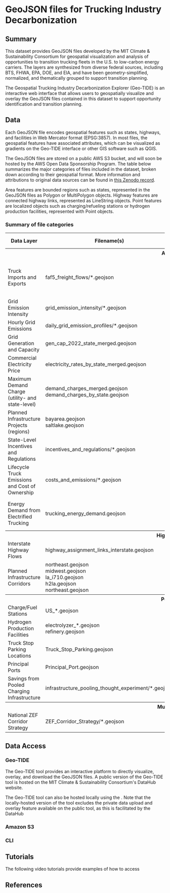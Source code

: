 # GeoJSON files for Trucking Industry Decarbonization 

## Summary
This dataset provides GeoJSON files developed by the MIT Climate & Sustainability Consortium for geospatial visualization and analysis of opportunities to transition trucking fleets in the U.S. to low-carbon energy carriers. The layers are synthesized from diverse federal sources, including BTS, FHWA, EPA, DOE, and EIA, and have been geometry-simplified, normalized, and thematically grouped to support transition planning. 

The Geospatial Trucking Industry Decarbonization Explorer (Geo-TIDE) is an interactive web interface that allows users to geospatially visualize and overlay the GeoJSON files contained in this dataset to support opportunity identification and transition planning. 

## Data

Each GeoJSON file encodes geospatial features such as states, highways, and facilities in Web Mercator format (EPSG:3857). In most files, the geospatial features have associated attributes, which can be visualized as gradients on the Geo-TIDE interface or other GIS software such as QGIS.  

The GeoJSON files are stored on a public AWS S3 bucket, and will soon be hosted by the AWS Open Data Sponsorship Program. The table below summarizes the major categories of files included in the dataset, broken down according to their geospatial format. More information and attributions to original data sources can be found in [this Zenodo record](https://zenodo.org/records/15851359). 

Area features are bounded regions such as states, represented in the GeoJSON files as Polygon or MultiPolygon objects. Highway features are connected highway links, represented as LineString objects. Point features are localized objects such as charging/refueling stations or hydrogen production facilities, represented with Point objects.

### Summary of file categories
<table>
  <thead>
    <tr>
      <th>Data Layer</th>
      <th>Filename(s)</th>
      <th>Original Data Source(s)</th>
      <th>Reference Section in Technical Guide</th>
    </tr>
  </thead>
  <tbody>
    <tr><th colspan="4">Area Features</th></tr>
    <tr>
      <td>Truck Imports and Exports</td>
      <td>faf5_freight_flows/*.geojson</td>
      <td>Freight Analysis Framework (ORNL, BTS, FHWA), VIUS (BTS) GREET Lifecycle Model (ANL) </td>
      <td>2.2.2, 2.2.3, 2.2, 5</td>
    </tr>
    <tr>
      <td>Grid Emission Intensity</td>
      <td>grid_emission_intensity/*.geojson</td>
      <td>eGRID (EPA)</td>
      <td>2.4.1</td>
    </tr>
    <tr>
      <td>Hourly Grid Emissions</td>
      <td>daily_grid_emission_profiles/*.geojson</td>
      <td>Electricity Maps</td>
      <td>2.4.2</td>
    </tr>
    <tr>
      <td>Grid Generation and Capacity</td>
      <td>gen_cap_2022_state_merged.geojson</td>
      <td>EIA</td>
      <td>2.6, 7</td>
    </tr>
    <tr>
      <td>Commercial Electricity Price</td>
      <td>electricity_rates_by_state_merged.geojson</td>
      <td>EIA</td>
      <td>2.4.1</td>
    </tr>
    <tr>
      <td>Maximum Demand Charge (utility- and state-level)</td>
      <td>demand_charges_merged.geojson<br>demand_charges_by_state.geojson</td>
      <td>NREL</td>
      <td>2.4.1</td>
    </tr>
    <tr>
      <td>Planned Infrastructure Projects (regions)</td>
      <td>bayarea.geojson<br>saltlake.geojson</td>
      <td>DOE</td>
      <td>2.3.1</td>
    </tr>
    <tr>
      <td>State-Level Incentives and Regulations</td>
      <td>incentives_and_regulations/*.geojson</td>
      <td>AFDC (DOE EERE)</td>
      <td>2.5</td>
    </tr>
    <tr>
      <td>Lifecycle Truck Emissions and Cost of Ownership</td>
      <td>costs_and_emissions/*.geojson</td>
      <td>NACFE, eGRID (EPA), EIA, ICCT, Minnesota DOT, motormatchup.com, notateslaapp.com </td>
      <td>2.4.3, 6</td>
    </tr>
    <tr>
      <td>Energy Demand from Electrified Trucking</td>
      <td>trucking_energy_demand.geojson</td>
      <td>Freight Analysis Framework (ORNL, BTS, FHWA) & sources listed in above row</td>
      <td>2.6, 7</td>
    </tr>
    <tr><th colspan="4">Highway Features</th></tr>
    <tr>
      <td>Interstate Highway Flows</td>
      <td>highway_assignment_links_interstate.geojson</td>
      <td>Freight Analysis Framework (ORNL, BTS, FHWA)</td>
      <td>2.2.1</td>
    </tr>
    <tr>
      <td>Planned Infrastructure Corridors</td>
      <td>northeast.geojson<br>midwest.geojson<br>la_i710.geojson<br>h2la.geojson<br>northeast.geojson</td>
      <td>DOE</td>
      <td>2.3.1</td>
    </tr>
    <tr><th colspan="4">Point Features</th></tr>
    <tr>
      <td>Charge/Fuel Stations</td>
      <td>US_*.geojson</td>
      <td>AFDC (DOE EERE)</td>
      <td>2.3.3</td>
    </tr>
    <tr>
      <td>Hydrogen Production Facilities</td>
      <td>electrolyzer_*.geojson<br>refinery.geojson</td>
      <td>DOE, PNNL</td>
      <td>2.3.4</td>
    </tr>
    <tr>
      <td>Truck Stop Parking Locations</td>
      <td>Truck_Stop_Parking.geojson</td>
      <td>BTS</td>
      <td>2.3.5</td>
    </tr>
    <tr>
      <td>Principal Ports</td>
      <td>Principal_Port.geojson</td>
      <td>BTS</td>
      <td>2.3.5</td>
    </tr>
    <tr>
      <td>Savings from Pooled Charging Infrastructure</td>
      <td>infrastructure_pooling_thought_experiment/*.geojson</td>
      <td>Freight Analysis Framework (ORNL, BTS, FHWA)</td>
      <td>None (see instead: [MacDonell & Borrero, 2024](https://dspace.mit.edu/handle/1721.1/153617))</td>
    </tr>
    <tr><th colspan="4">Multiple Features</th></tr>
    <tr>
      <td>National ZEF Corridor Strategy</td>
      <td>ZEF_Corridor_Strategy/*.geojson</td>
      <td>DOE, Joint Office of Energy and Transportation</td>
      <td>2.3.2</td>
    </tr>
  </tbody>
</table>



## Data Access

### Geo-TIDE

The Geo-TIDE tool provides an interactive platform to directly visualize, overlay, and download the GeoJSON files. A public version of the Geo-TIDE tool is hosted on the MIT Climate & Sustainability Consortium's DataHub website. 



The Geo-TIDE tool can also be hosted locally using the . Note that the locally-hosted version of the tool excludes the private data upload and overlay feature available on the public tool, as this is facilitated by the DataHub 

### Amazon S3

### CLI

## Tutorials

The following video tutorials provide examples of how to access 

## References

